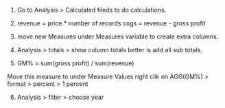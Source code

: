 1. Go to Analysis > Calculated fileds to do calculations.

2. revenue = price * number of records
cogs = revenue - gross profit

3. move new Measures under Measures variable to create extra columns.

4. Analysis > totals > show column totals
   better is add all sub totals.
5. GM% = sum(gross profit) / sum(revenue)

Move this measure to under Measure Values
right clik on AGG(GM%) > format > percent > 1 percent

6. Analysis > filter > choose year
